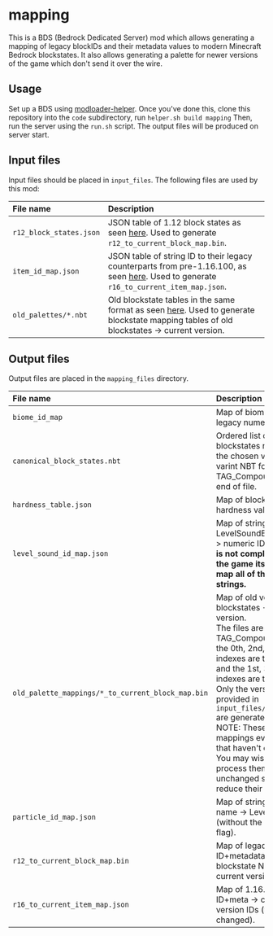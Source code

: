 # mapping
This is a BDS (Bedrock Dedicated Server) mod which allows generating a mapping of legacy blockIDs and their metadata values to modern Minecraft Bedrock blockstates.
It also allows generating a palette for newer versions of the game which don't send it over the wire.

## Usage
Set up a BDS using [modloader-helper](https://github.com/Frago9876543210/modloader-helper).
Once you've done this, clone this repository into the `code` subdirectory, run `helper.sh build mapping`
Then, run the server using the `run.sh` script. The output files will be produced on server start.

## Input files
Input files should be placed in `input_files`. The following files are used by this mod:

| File name | Description |
|:----------|:------------|
| `r12_block_states.json` | JSON table of 1.12 block states as seen [here](https://github.com/pmmp/BedrockData/blob/bd75689119b20b13671d1ab73a91c177451b3082/r12_block_states.json). Used to generate `r12_to_current_block_map.bin`. |
| `item_id_map.json` | JSON table of string ID to their legacy counterparts from pre-1.16.100, as seen [here](https://github.com/pmmp/BedrockData/blob/master/item_id_map.json). Used to generate `r16_to_current_item_map.json`. |
| `old_palettes/*.nbt` | Old blockstate tables in the same format as seen [here](https://github.com/pmmp/BedrockData/blob/master/canonical_block_states.nbt). Used to generate blockstate mapping tables of old blockstates -> current version. |

## Output files
Output files are placed in the `mapping_files` directory.

| File name | Description |
|:----------|:------------|
| `biome_id_map` | Map of biome string ID -> legacy numeric ID. |
| `canonical_block_states.nbt` | Ordered list of blockstates required by the chosen version, in varint NBT format. Read TAG_Compounds until the end of file. |
| `hardness_table.json` | Map of block string ID -> hardness value. |
| `level_sound_id_map.json` | Map of string LevelSoundEvent name -> numeric ID. **NOTE: This is not complete since the game itself doesn't map all of them to strings.** |
| `old_palette_mappings/*_to_current_block_map.bin` | Map of old version's blockstates -> current version.<br>The files are an array of TAG_Compound, where the 0th, 2nd, 4th etc. indexes are the old NBT, and the 1st, 3rd, 5th etc. indexes are the new NBT. Only the versions provided in `input_files/old_palettes` are generated.<br>NOTE: These files contain mappings even for states that haven't changed.<br>You may wish to post-process them to remove unchanged states and reduce their size. |
| `particle_id_map.json` | Map of string particle name -> LevelEvent ID (without the 0x4000 flag). |
| `r12_to_current_block_map.bin` | Map of legacy 1.12 block ID+metadata -> blockstate NBT for the current version. |
| `r16_to_current_item_map.json` | Map of 1.16.0 item ID+meta -> current version IDs (where changed). |
